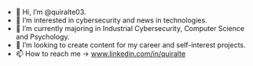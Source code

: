 - 👋 Hi, I’m @quiralte03.
- 👀 I’m interested in cybersecurity and news in technologies.
- 🌱 I’m currently majoring in Industrial Cybersecurity, Computer Science and Psychology.
- 💞️ I’m looking to create content for my career and self-interest projects.
- 📫 How to reach me -> www.linkedin.com/in/quiralte

<!---
quiralte03/quiralte03 is a ✨ special ✨ repository because its `README.md` (this file) appears on your GitHub profile.
You can click the Preview link to take a look at your changes.
--->
